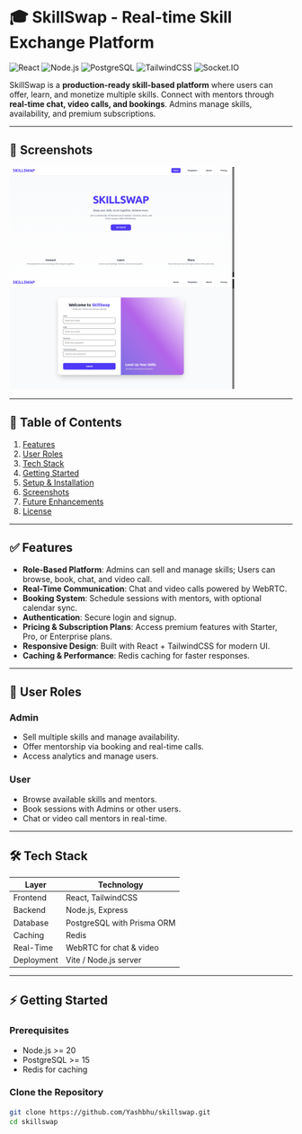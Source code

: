 # 🎓 SkillSwap - Real-time Skill Exchange Platform

![React](https://img.shields.io/badge/React-19.1.1-blue?logo=react) 
![Node.js](https://img.shields.io/badge/Node.js-20.2.0-green?logo=node.js) 
![PostgreSQL](https://img.shields.io/badge/PostgreSQL-15.5-blue?logo=postgresql) 
![TailwindCSS](https://img.shields.io/badge/TailwindCSS-4.1.11-blue?logo=tailwind-css) 
![Socket.IO](https://img.shields.io/badge/Socket.IO-4.8.1-purple)

SkillSwap is a **production-ready skill-based platform** where users can offer, learn, and monetize multiple skills. Connect with mentors through **real-time chat, video calls, and bookings**. Admins manage skills, availability, and premium subscriptions.

---

## 📸 Screenshots



<img src="https://github.com/Yashbhu/skillswap/blob/e6a4883344309d10fb774e389f98f1be045b9446/Screenshot%20from%202025-08-17%2004-01-05.png?raw=true" alt="Landing Page" width="400"/>  
<img src="https://github.com/Yashbhu/skillswap/blob/e6a4883344309d10fb774e389f98f1be045b9446/Screenshot%20from%202025-08-17%2004-01-14.png?raw=true" alt="Dashboard / Session" width="400"/>  

---

## 📑 Table of Contents

1. [Features](#features)  
2. [User Roles](#user-roles)  
3. [Tech Stack](#tech-stack)  
4. [Getting Started](#getting-started)  
5. [Setup & Installation](#setup--installation)  
6. [Screenshots](#screenshots)  
7. [Future Enhancements](#future-enhancements)  
8. [License](#license)  

---

## ✅ Features

- **Role-Based Platform**: Admins can sell and manage skills; Users can browse, book, chat, and video call.  
- **Real-Time Communication**: Chat and video calls powered by WebRTC.  
- **Booking System**: Schedule sessions with mentors, with optional calendar sync.  
- **Authentication**: Secure login and signup.  
- **Pricing & Subscription Plans**: Access premium features with Starter, Pro, or Enterprise plans.  
- **Responsive Design**: Built with React + TailwindCSS for modern UI.  
- **Caching & Performance**: Redis caching for faster responses.  

---

## 👥 User Roles

### Admin
- Sell multiple skills and manage availability.  
- Offer mentorship via booking and real-time calls.  
- Access analytics and manage users.  

### User
- Browse available skills and mentors.  
- Book sessions with Admins or other users.  
- Chat or video call mentors in real-time.  

---

## 🛠️ Tech Stack

| Layer | Technology |
|-------|------------|
| Frontend | React, TailwindCSS |
| Backend | Node.js, Express |
| Database | PostgreSQL with Prisma ORM |
| Caching | Redis |
| Real-Time | WebRTC for chat & video |
| Deployment | Vite / Node.js server |

---

## ⚡ Getting Started

### Prerequisites
- Node.js >= 20  
- PostgreSQL >= 15  
- Redis for caching  

### Clone the Repository
```bash
git clone https://github.com/Yashbhu/skillswap.git
cd skillswap
